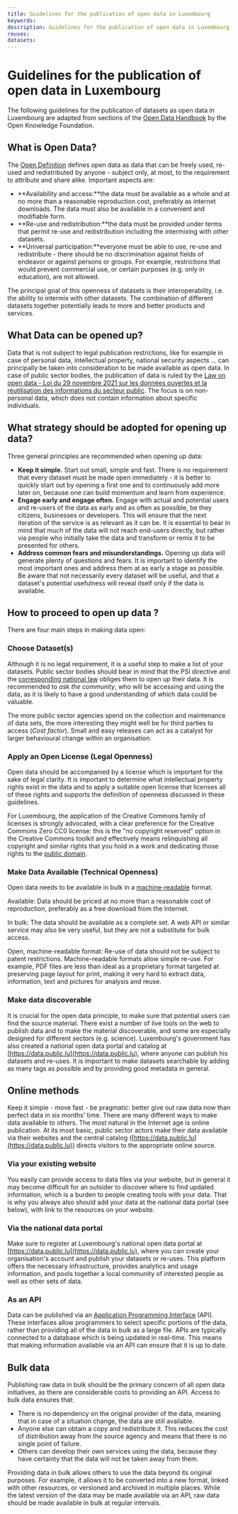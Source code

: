 ```yaml
---
title: Guidelines for the publication of open data in Luxembourg
keywords:
description: Guidelines for the publication of open data in Luxembourg
reuses:
datasets:
---
```


Guidelines for the publication of open data in Luxembourg
=========================================================

The following guidelines for the publication of datasets as open data in Luxembourg are adapted from sections of the [Open Data Handbook](http://opendatahandbook.org/) by the Open Knowledge Foundation.

What is Open Data?
------------------

The [Open Definition](http://opendefinition.org/) defines open data as data that can be freely used, re-used and redistributed by anyone - subject only, at most, to the requirement to attribute and share alike. Important aspects are:

*   **Availability and access:**the data must be available as a whole and at no more than a reasonable reproduction cost, preferably as internet downloads. The data must also be available in a convenient and modifiable form.
*   **Re-use and redistribution:**the data must be provided under terms that permit re-use and redistribution including the intermixing with other datasets.
*   **Universal participation:**everyone must be able to use, re-use and redistribute - there should be no discrimination against fields of endeavor or against persons or groups. For example, restrictions that would prevent commercial use, or certain purposes (e.g. only in education), are not allowed.

The principal goal of this openness of datasets is their interoperability, i.e. the ability to intermix with other datasets. The combination of different datasets together potentially leads to more and better products and services.

What Data can be opened up?
---------------------------

Data that is not subject to legal publication restrictions, like for example in case of personal data, intellectual property, national security aspects ... can principally be taken into consideration to be made available as open data. In case of public sector bodies, the publication of data is ruled by the [Law on open data - Loi du 29 novembre 2021 sur les données ouvertes et la réutilisation des informations du secteur public](https://legilux.public.lu/eli/etat/leg/loi/2021/11/29/a836/jo). The focus is on non-personal data, which does not contain information about specific individuals.

What strategy should be adopted for opening up data?
----------------------------------------------------

Three general principles are recommended when opening up data:

*   **Keep it simple.** Start out small, simple and fast. There is no requirement that every dataset must be made open immediately - it is better to quickly start out by opening a first one and to continuously add more later on, because one can build momentum and learn from experience.
*   **Engage early and engage often.** Engage with actual and potential users and re-users of the data as early and as often as possible, be they citizens, businesses or developers. This will ensure that the next iteration of the service is as relevant as it can be. It is essential to bear in mind that much of the data will not reach end-users directly, but rather via people who initially take the data and transform or remix it to be presented for others.
*   **Address common fears and misunderstandings.** Opening up data will generate plenty of questions and fears. It is important to identify the most important ones and address them at as early a stage as possible. Be aware that not necessarily every dataset will be useful, and that a dataset's potential usefulness will reveal itself only if the data is available.

How to proceed to open up data ?
--------------------------------

There are four main steps in making data open:

### Choose Dataset(s)

Although it is no legal requirement, it is a useful step to make a list of your datasets. Public sector bodies should bear in mind that the PSI directive and the [corresponding national law](https://legilux.public.lu/eli/etat/leg/loi/2021/11/29/a836/jo) obliges them to open up their data. It is recommended to _ask the community_, who will be accessing and using the data, as it is likely to have a good understanding of which data could be valuable.

The more public sector agencies spend on the collection and maintenance of data sets, the more interesting they might well be for third parties to access (_Cost factor_). Small and easy releases can act as a catalyst for larger behavioural change within an organisation.

### Apply an Open License (Legal Openness)

Open data should be accompanied by a license which is important for the sake of legal clarity. It is important to determine what intellectual property rights exist in the data and to apply a suitable open license that licenses all of these rights and supports the definition of openness discussed in these guidelines.

For Luxembourg, the application of the Creative Commons family of licenses is strongly advocated, with a clear preference for the Creative Commons Zero CC0 license: this is the "no copyright reserved" option in the Creative Commons toolkit and effectively means relinquishing all copyright and similar rights that you hold in a work and dedicating those rights to the [public domain](https://wiki.creativecommons.org/wiki/Public_domain).

### Make Data Available (Technical Openness)

Open data needs to be available in bulk in a [machine-readable](http://opendatahandbook.org/glossary/en/terms/machine-readable/) format.

Available: Data should be priced at no more than a reasonable cost of reproduction, preferably as a free download from the Internet.

In bulk: The data should be available as a complete set. A web API or similar service may also be very useful, but they are not a substitute for bulk access.

Open, machine-readable format: Re-use of data should not be subject to patent restrictions. Machine-readable formats allow simple re-use. For example, PDF files are less than ideal as a proprietary format targeted at preserving page layout for print, making it very hard to extract data, information, text and pictures for analysis and reuse.

### Make data discoverable

It is crucial for the open data principle, to make sure that potential users can find the source material. There exist a number of live tools on the web to publish data and to make the material discoverable, and some are especially designed for different sectors (e.g. science). Luxembourg's government has also created a national open data portal and catalog at [https://data.public.lu](https://data.public.lu), where anyone can publish his datasets and re-uses. It is important to make datasets searchable by adding as many tags as possible and by providing good metadata in general.

Online methods
--------------

Keep it simple - move fast - be pragmatic: better give out raw data now than perfect data in six months’ time. There are many different ways to make data available to others. The most natural in the Internet age is online publication. At its most basic, public sector actors make their data available via their websites and the central catalog ([https://data.public.lu](https://data.public.lu)) directs visitors to the appropriate online source.

### Via your existing website

You easily can provide access to data files via your website, but in general it may become difficult for an outsider to discover where to find updated information, which is a burden to people creating tools with your data. That is why you always also should add your data at the national data portal (see below), with link to the resources on your website.

### Via the national data portal

Make sure to register at Luxembourg's national open data portal at [https://data.public.lu](https://data.public.lu), where you can create your organisation's account and publish your datasets or re-uses. This platform offers the necessary infrastructure, provides analytics and usage information, and pools together a local community of interested people as well as other sets of data.

### As an API

Data can be published via an [Application Programming Interface](http://opendatahandbook.org/glossary/en/terms/application-programming-interface/) (API). These interfaces allow programmers to select specific portions of the data, rather than providing all of the data in bulk as a large file. APIs are typically connected to a database which is being updated in real-time. This means that making information available via an API can ensure that it is up to date.

Bulk data
---------

Publishing raw data in bulk should be the primary concern of all open data initiatives, as there are considerable costs to providing an API. Access to bulk data ensures that:

*   There is no dependency on the original provider of the data, meaning that in case of a situation change, the data are still available.
*   Anyone else can obtain a copy and redistribute it. This reduces the cost of distribution away from the source agency and means that there is no single point of failure.
*   Others can develop their own services using the data, because they have certainty that the data will not be taken away from them.

Providing data in bulk allows others to use the data beyond its original purposes. For example, it allows it to be converted into a new format, linked with other resources, or versioned and archived in multiple places. While the latest version of the data may be made available via an API, raw data should be made available in bulk at regular intervals.
